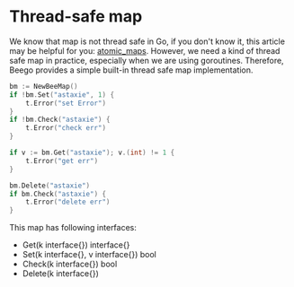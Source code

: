 # Thread-safe map

We know that map is not thread safe in Go, if you don't know it, this article may be helpful for you: [atomic_maps](http://golang.org/doc/faq#atomic_maps). However, we need a kind of thread safe map in practice, especially when we are using goroutines. Therefore, Beego provides a simple built-in thread safe map implementation.

```go
bm := NewBeeMap()
if !bm.Set("astaxie", 1) {
	t.Error("set Error")
}
if !bm.Check("astaxie") {
	t.Error("check err")
}

if v := bm.Get("astaxie"); v.(int) != 1 {
	t.Error("get err")
}

bm.Delete("astaxie")
if bm.Check("astaxie") {
	t.Error("delete err")
}
```

This map has following interfaces:

- Get(k interface{}) interface{}
- Set(k interface{}, v interface{}) bool
- Check(k interface{}) bool
- Delete(k interface{})
